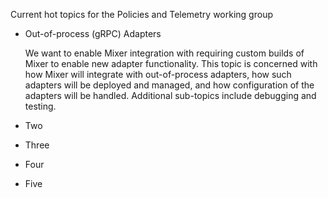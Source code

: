 Current hot topics for the Policies and Telemetry working group

* Out-of-process (gRPC) Adapters

  We want to enable Mixer integration with requiring custom builds of Mixer to enable new adapter functionality. This topic is concerned with how Mixer will integrate with out-of-process adapters, how such adapters will be deployed and managed, and how configuration of the adapters will be handled. Additional sub-topics include debugging and testing.

* Two

* Three

* Four

* Five


